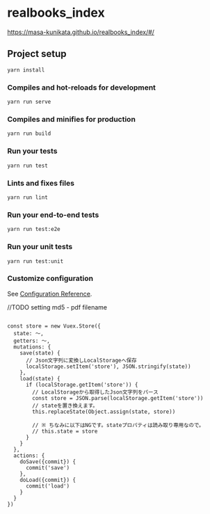 # realbooks_index

https://masa-kunikata.github.io/realbooks_index/#/


## Project setup
```
yarn install
```

### Compiles and hot-reloads for development
```
yarn run serve
```

### Compiles and minifies for production
```
yarn run build
```

### Run your tests
```
yarn run test
```

### Lints and fixes files
```
yarn run lint
```

### Run your end-to-end tests
```
yarn run test:e2e
```

### Run your unit tests
```
yarn run test:unit
```

### Customize configuration
See [Configuration Reference](https://cli.vuejs.org/config/).


//TODO setting md5 - pdf filename
```

const store = new Vuex.Store({
  state: ～,
  getters: ～,
  mutations: {
    save(state) {
      // Json文字列に変換しLocalStorageへ保存
      localStorage.setItem('store'), JSON.stringify(state))
    },
    load(state) {
      if (localStorage.getItem('store')) {
        // LocalStorageから取得したJson文字列をパース
        const store = JSON.parse(localStorage.getItem('store'))
        // stateを置き換えます。
        this.replaceState(Object.assign(state, store))

        // ※ ちなみに以下はNGです。stateプロパティは読み取り専用なので。
        // this.state = store
      }
    }
  },
  actions: {
    doSave({commit}) {
      commit('save')
    },
    doLoad({commit}) {
      commit('load')
    }
  }
})
```